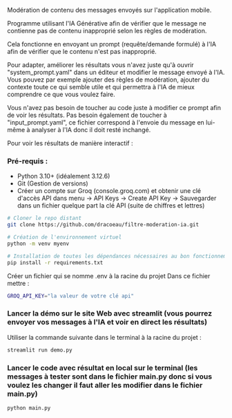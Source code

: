 Modération de contenu des messages envoyés sur l'application mobile.

Programme utilisant l'IA Générative afin de vérifier que le message ne contienne pas de contenu inapproprié selon les règles de modération.

Cela fonctionne en envoyant un prompt (requête/demande formulé) à l'IA afin de vérifier que le contenu n'est pas inapproprié.

Pour adapter, améliorer les résultats vous n'avez juste qu'à ouvrir "system_prompt.yaml" dans un éditeur et modifier le message envoyé à l'IA. Vous pouvez par exemple ajouter des règles de modération, ajouter du contexte toute ce qui semble utile et qui permettra à l'IA de mieux comprendre ce que vous voulez faire.

Vous n'avez pas besoin de toucher au code juste à modifier ce prompt afin de voir les résultats. Pas besoin également de toucher à "input_prompt.yaml", ce fichier correspond à l'envoie du message en lui-même à analyser à l'IA donc il doit resté inchangé.

Pour voir les résultats de manière interactif :

###  Pré-requis :
 - Python 3.10+ (idéalement 3.12.6)
 - Git (Gestion de versions)
 - Créer un compte sur Groq (console.groq.com) et obtenir une clé d'accès API dans menu -> API Keys -> Create API Key -> Sauvegarder dans un fichier quelque part la clé API (suite de chiffres et lettres)

```bash
# Cloner le repo distant
git clone https://github.com/dracoeau/filtre-moderation-ia.git

# Création de l'environnement virtuel
python -m venv myenv

# Installation de toutes les dépendances nécessaires au bon fonctionnement du projet
pip install -r requirements.txt
```

Créer un fichier qui se nomme .env à la racine du projet
Dans ce fichier mettre :

```bash
GROQ_API_KEY="la valeur de votre clé api"
```

### Lancer la démo sur le site Web avec streamlit (vous pourrez envoyer vos messages à l'IA et voir en direct les résultats)

Utiliser la commande suivante dans le terminal à la racine du projet :
```bash
streamlit run demo.py
```

### Lancer le code avec résultat en local sur le terminal (les messages à tester sont dans le fichier main.py donc si vous voulez les changer il faut aller les modifier dans le fichier main.py)

```bash
python main.py
```
